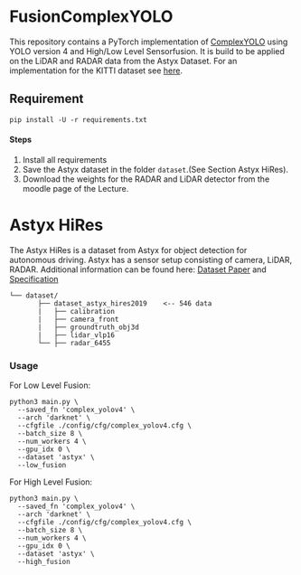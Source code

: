 # FusionComplexYOLO
This repository contains a PyTorch implementation of [ComplexYOLO](https://arxiv.org/pdf/1803.06199.pdf) using YOLO version 4 and High/Low Level Sensorfusion. It is build to be applied on the LiDAR and RADAR data from the Astyx Dataset. For an implementation for the KITTI dataset see [here](https://github.com/maudzung/Complex-YOLOv4-Pytorch).

## Requirement

```shell script
pip install -U -r requirements.txt
```

#### Steps
1. Install all requirements
1. Save the Astyx dataset in the folder ```dataset```.(See Section Astyx HiRes).
1. Download the weights for the RADAR and LiDAR detector from the moodle page of the Lecture. 

# Astyx HiRes
The Astyx HiRes is a dataset from Astyx for object detection for autonomous driving. Astyx has a sensor setup consisting of camera, LiDAR, RADAR. Additional information can be found here: [Dataset Paper](https://www.astyx.com/fileadmin/redakteur/dokumente/Automotive_Radar_Dataset_for_Deep_learning_Based_3D_Object_Detection.PDF) and [Specification](https://www.astyx.com/fileadmin/redakteur/dokumente/Astyx_Dataset_HiRes2019_specification.pdf)

```
└── dataset/
       ├── dataset_astyx_hires2019    <-- 546 data
       |   ├── calibration 
       |   ├── camera_front
       |   ├── groundtruth_obj3d
       |   ├── lidar_vlp16
       └── ├── radar_6455 
```
### Usage
For Low Level Fusion:
```
python3 main.py \
  --saved_fn 'complex_yolov4' \
  --arch 'darknet' \
  --cfgfile ./config/cfg/complex_yolov4.cfg \
  --batch_size 8 \
  --num_workers 4 \
  --gpu_idx 0 \
  --dataset 'astyx' \
  --low_fusion 
```

For High Level Fusion:
```
python3 main.py \
  --saved_fn 'complex_yolov4' \
  --arch 'darknet' \
  --cfgfile ./config/cfg/complex_yolov4.cfg \
  --batch_size 8 \
  --num_workers 4 \
  --gpu_idx 0 \
  --dataset 'astyx' \
  --high_fusion 
```
